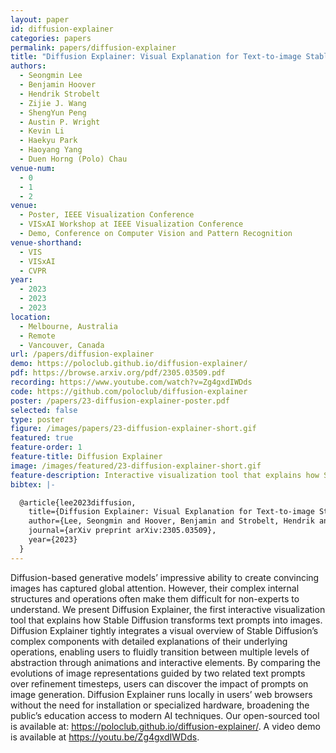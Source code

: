 ```yaml
---
layout: paper
id: diffusion-explainer
categories: papers
permalink: papers/diffusion-explainer
title: "Diffusion Explainer: Visual Explanation for Text-to-image Stable Diffusion"
authors: 
  - Seongmin Lee
  - Benjamin Hoover
  - Hendrik Strobelt
  - Zijie J. Wang
  - ShengYun Peng
  - Austin P. Wright
  - Kevin Li
  - Haekyu Park
  - Haoyang Yang
  - Duen Horng (Polo) Chau
venue-num:
  - 0
  - 1
  - 2
venue: 
  - Poster, IEEE Visualization Conference
  - VISxAI Workshop at IEEE Visualization Conference
  - Demo, Conference on Computer Vision and Pattern Recognition
venue-shorthand: 
  - VIS
  - VISxAI
  - CVPR
year: 
  - 2023
  - 2023
  - 2023
location:
  - Melbourne, Australia
  - Remote
  - Vancouver, Canada
url: /papers/diffusion-explainer
demo: https://poloclub.github.io/diffusion-explainer/
pdf: https://browse.arxiv.org/pdf/2305.03509.pdf
recording: https://www.youtube.com/watch?v=Zg4gxdIWDds
code: https://github.com/poloclub/diffusion-explainer
poster: /papers/23-diffusion-explainer-poster.pdf
selected: false
type: poster
figure: /images/papers/23-diffusion-explainer-short.gif
featured: true
feature-order: 1
feature-title: Diffusion Explainer
image: /images/featured/23-diffusion-explainer-short.gif
feature-description: Interactive visualization tool that explains how Stable Diffusion transforms text prompts into images
bibtex: |-

  @article{lee2023diffusion,
    title={Diffusion Explainer: Visual Explanation for Text-to-image Stable Diffusion},
    author={Lee, Seongmin and Hoover, Benjamin and Strobelt, Hendrik and Wang, Zijie J and Peng, ShengYun and Wright, Austin and Li, Kevin and Park, Haekyu and Yang, Haoyang and Chau, Duen Horng},
    journal={arXiv preprint arXiv:2305.03509},
    year={2023}
  }
---
```


Diffusion-based generative models’ impressive ability to create convincing images has captured global attention. However, their complex internal structures and operations often make them difficult for non-experts to understand. We present Diffusion Explainer, the first interactive visualization tool that explains how Stable Diffusion transforms text prompts into images. Diffusion Explainer tightly integrates a visual overview of Stable Diffusion’s complex components with detailed explanations of their underlying operations, enabling users to fluidly transition between multiple levels of abstraction through animations and interactive elements. By comparing the evolutions of image representations guided by two related text prompts over refinement timesteps, users can discover the impact of prompts on image generation. Diffusion Explainer runs locally in users’ web browsers without the need for installation or specialized hardware, broadening the public’s education access to modern AI techniques. Our open-sourced tool is available at: https://poloclub.github.io/diffusion-explainer/. A video demo is available at https://youtu.be/Zg4gxdIWDds.